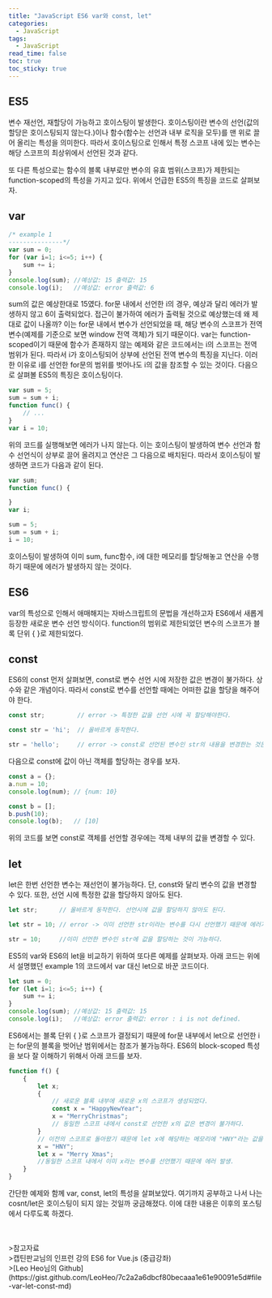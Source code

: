 ```yaml
---
title: "JavaScript ES6 var와 const, let"
categories:
  - JavaScript
tags:
  - JavaScript
read_time: false
toc: true
toc_sticky: true
---
```


## ES5

변수 재선언, 재할당이 가능하고 호이스팅이 발생한다. 호이스팅이란 변수의 선언(값의 할당은 호이스팅되지 않는다.)이나 함수(함수는 선언과 내부 로직을 모두)를 맨 위로 끌어 올리는 특성을 의미한다. 따라서 호이스팅으로 인해서 특정 스코프 내에 있는 변수는 해당 스코프의 최상위에서 선언된 것과 같다.

또 다른 특성으로는 함수의 블록 내부로만 변수의 유효 범위(스코프)가 제한되는 function-scoped의 특성을 가지고 있다. 위에서 언급한 ES5의 특징을 코드로 살펴보자.


## var

```js
/* example 1
---------------*/
var sum = 0;
for (var i=1; i<=5; i++) {
    sum += i;
}
console.log(sum); //예상값: 15 출력값: 15
console.log(i);   //예상값: error 출력값: 6
```

sum의 값은 예상한대로 15였다. for문 내에서 선언한 i의 경우, 예상과 달리 에러가 발생하지 않고 6이 출력되었다. 접근이 불가하여 에러가 출력될 것으로 예상했는데 왜 제대로 값이 나올까?
이는 for문 내에서 변수가 선언되었을 때, 해당 변수의 스코프가 전역 변수(예제를 기준으로 보면 window 전역 객체)가 되기 때문이다. var는 function-scoped이기 때문에 함수가 존재하지 않는 예제와 같은 코드에서는 i의 스코프는 전역 범위가 된다. 따라서 i가 호이스팅되어 상부에 선언된 전역 변수의 특징을 지닌다. 
이러한 이유로 i를 선언한 for문의 범위를 벗어나도 i의 값을 참조할 수 있는 것이다. 다음으로 살펴볼 ES5의 특징은 호이스팅이다.

```js
var sum = 5;
sum = sum + i;
function func() {
    // ...
}
var i = 10;
```

위의 코드를 실행해보면 에러가 나지 않는다. 이는 호이스팅이 발생하여 변수 선언과 함수 선언식이 상부로 끌어 올려지고
연산은 그 다음으로 배치된다. 따라서 호이스팅이 발생하면 코드가 다음과 같이 된다.

```js
var sum;
function func() {

}
var i;

sum = 5;
sum = sum + i;
i = 10;
```

호이스팅이 발생하여 이미 sum, func함수, i에 대한 메모리를 할당해놓고 연산을 수행하기 때문에 에러가 발생하지 않는 것이다.


## ES6

var의 특성으로 인해서 애매해지는 자바스크립트의 문법을 개선하고자 ES6에서 새롭게 등장한 새로운 변수 선언 방식이다.
function의 범위로 제한되었던 변수의 스코프가 블록 단위 { }로 제한되었다.


## const 

ES6의 const 먼저 살펴보면, const로 변수 선언 시에 저장한 값은 변경이 불가하다. 상수와 같은 개념이다.
따라서 const로 변수를 선언할 때에는 어떠한 값을 할당을 해주어야 한다.

```js
const str;         // error -> 특정한 값을 선언 시에 꼭 할당해야한다.

const str = 'hi';  // 올바르게 동작한다.

str = 'hello';     // error -> const로 선언된 변수인 str의 내용을 변경한는 것은 불가하다.
```

다음으로 const에 값이 아닌 객체를 할당하는 경우를 보자.

```js
const a = {};
a.num = 10;
console.log(num); // {num: 10}

const b = [];
b.push(10);
console.log(b);   // [10]
```

위의 코드를 보면 const로 객체를 선언할 경우에는 객체 내부의 값을 변경할 수 있다.


## let

let은 한번 선언한 변수는 재선언이 불가능하다. 단, const와 달리 변수의 값을 변경할 수 있다. 또한, 선언 시에
특정한 값을 할당하지 않아도 된다.

```js
let str;      // 올바르게 동작한다. 선언시에 값을 할당하지 않아도 된다.

let str = 10; // error -> 이미 선언한 str이라는 변수를 다시 선언했기 때문에 에러가 발생한다.

str = 10;     //이미 선언한 변수인 str에 값을 할당하는 것이 가능하다.
```

ES5의 var와 ES6의 let을 비교하기 위하여 또다른 예제를 살펴보자.
아래 코드는 위에서 설명했던 example 1의 코드에서 var 대신 let으로 바꾼 코드이다.

```js
let sum = 0;
for (let i=1; i<=5; i++) {
    sum += i;
}
console.log(sum); //예상값: 15 출력값: 15
console.log(i);   //예상값: error 출력값: error : i is not defined.
```

ES6에서는 블록 단위 { }로 스코프가 결정되기 때문에 for문 내부에서 let으로 선언한 i는 for문의 블록을 벗어난 범위에서는
참조가 불가능하다. ES6의 block-scoped 특성을 보다 잘 이해하기 위해서 아래 코드를 보자.

```js
function f() {
    {
        let x;
        {
            // 새로운 블록 내부에 새로운 x의 스코프가 생성되었다.
            const x = "HappyNewYear";
            x = "MerryChristmas";
            // 동일한 스코프 내에서 const로 선언한 x의 값은 변경이 불가하다.
        }
        // 이전의 스코프로 돌아왔기 때문에 let x에 해당하는 메모리에 "HNY"라는 값을 대입한다.
        x = "HNY";
        let x = "Merry Xmas";
        //동일한 스코프 내에서 이미 x라는 변수를 선언했기 때문에 에러 발생.
    }
}
```

간단한 예제와 함께 var, const, let의 특성을 살펴보았다.
여기까지 공부하고 나서 나는 cosnt/let은 호이스팅이 되지 않는 것일까 궁금해졌다. 
이에 대한 내용은 이후의 포스팅에서 다루도록 하겠다.


<br>
<br>
>참고자료<br>
>캡틴판교님의 인프런 강의 ES6 for Vue.js (중급강좌)<br>
>[Leo Heo님의 Github](https://gist.github.com/LeoHeo/7c2a2a6dbcf80becaaa1e61e90091e5d#file-var-let-const-md)
